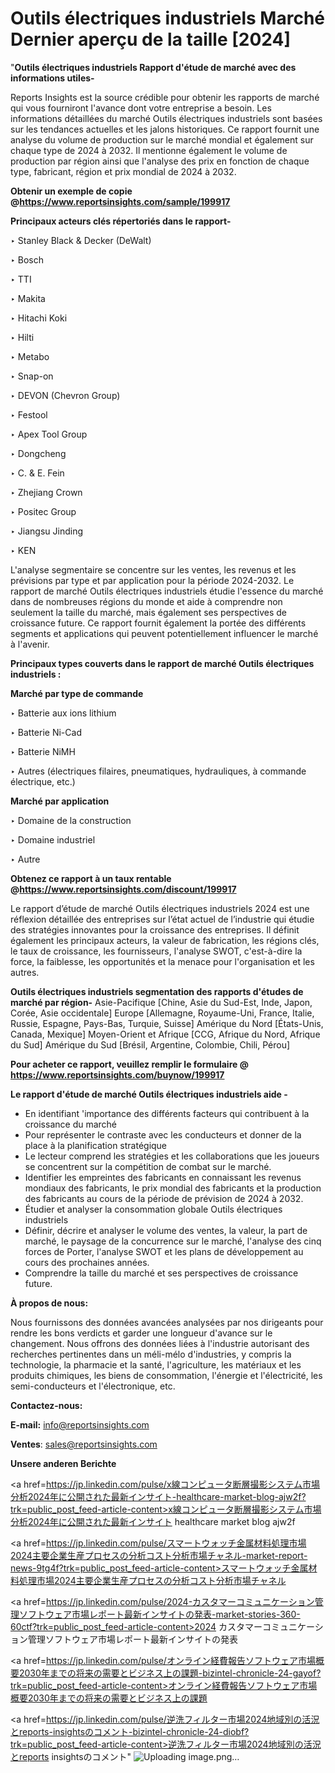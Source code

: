 # Outils électriques industriels Marché Dernier aperçu de la taille [2024]

"<strong>Outils électriques industriels Rapport d'étude de marché avec des informations utiles-</strong>

Reports Insights est la source crédible pour obtenir les rapports de marché qui vous fourniront l'avance dont votre entreprise a besoin. Les informations détaillées du marché Outils électriques industriels sont basées sur les tendances actuelles et les jalons historiques. Ce rapport fournit une analyse du volume de production sur le marché mondial et également sur chaque type de 2024 à 2032. Il mentionne également le volume de production par région ainsi que l'analyse des prix en fonction de chaque type, fabricant, région et prix mondial de 2024 à 2032.

<strong><b>Obtenir un exemple de copie @</b></strong><a href=https://www.reportsinsights.com/sample/199917><strong><b>https://www.reportsinsights.com/sample/199917</b></strong></a>

<b>Principaux acteurs clés répertoriés dans le rapport-</b>

<b> </b>‣ Stanley Black & Decker (DeWalt)

‣ Bosch

‣ TTI

‣ Makita

‣ Hitachi Koki

‣ Hilti

‣ Metabo

‣ Snap-on

‣ DEVON (Chevron Group)

‣ Festool

‣ Apex Tool Group

‣ Dongcheng

‣ C. & E. Fein

‣ Zhejiang Crown

‣ Positec Group

‣ Jiangsu Jinding

‣ KEN

L'analyse segmentaire se concentre sur les ventes, les revenus et les prévisions par type et par application pour la période 2024-2032. Le rapport de marché Outils électriques industriels étudie l'essence du marché dans de nombreuses régions du monde et aide à comprendre non seulement la taille du marché, mais également ses perspectives de croissance future. Ce rapport fournit également la portée des différents segments et applications qui peuvent potentiellement influencer le marché à l'avenir.

<strong>Principaux types couverts dans le rapport de marché Outils électriques industriels :</strong>

<strong>Marché par type de commande</strong>

‣ Batterie aux ions lithium

‣ Batterie Ni-Cad

‣ Batterie NiMH

‣ Autres (électriques filaires, pneumatiques, hydrauliques, à commande électrique, etc.)

<strong>Marché par application</strong>

‣ Domaine de la construction

‣ Domaine industriel

‣ Autre

<strong><b>Obtenez ce rapport à un taux rentable @</b></strong><a href=https://www.reportsinsights.com/discount/199917><strong><b>https://www.reportsinsights.com/discount/199917</b></strong></a>

Le rapport d’étude de marché Outils électriques industriels 2024 est une réflexion détaillée des entreprises sur l’état actuel de l’industrie qui étudie des stratégies innovantes pour la croissance des entreprises. Il définit également les principaux acteurs, la valeur de fabrication, les régions clés, le taux de croissance, les fournisseurs, l'analyse SWOT, c'est-à-dire la force, la faiblesse, les opportunités et la menace pour l'organisation et les autres.

<strong>Outils électriques industriels segmentation des rapports d'études de marché par région-</strong>
Asie-Pacifique [Chine, Asie du Sud-Est, Inde, Japon, Corée, Asie occidentale]
Europe [Allemagne, Royaume-Uni, France, Italie, Russie, Espagne, Pays-Bas, Turquie, Suisse]
Amérique du Nord [États-Unis, Canada, Mexique]
Moyen-Orient et Afrique [CCG, Afrique du Nord, Afrique du Sud]
Amérique du Sud [Brésil, Argentine, Colombie, Chili, Pérou]

<strong>Pour acheter ce rapport, veuillez remplir le formulaire @   <a href=https://www.reportsinsights.com/buynow/199917>https://www.reportsinsights.com/buynow/199917</a></strong>

<strong>Le rapport d'étude de marché Outils électriques industriels aide -</strong>
<ul>
  <li>En identifiant 'importance des différents facteurs qui contribuent à la croissance du marché</li>
  <li>Pour représenter le contraste avec les conducteurs et donner de la place à la planification stratégique</li>
  <li>Le lecteur comprend les stratégies et les collaborations que les joueurs se concentrent sur la compétition de combat sur le marché.</li>
  <li>Identifier les empreintes des fabricants en connaissant les revenus mondiaux des fabricants, le prix mondial des fabricants et la production des fabricants au cours de la période de prévision de 2024 à 2032.</li>
  <li>Étudier et analyser la consommation globale Outils électriques industriels</li>
  <li>Définir, décrire et analyser le volume des ventes, la valeur, la part de marché, le paysage de la concurrence sur le marché, l'analyse des cinq forces de Porter, l'analyse SWOT et les plans de développement au cours des prochaines années.</li>
  <li>Comprendre la taille du marché et ses perspectives de croissance future.</li>
</ul>
<strong>À propos de nous:</strong>

Nous fournissons des données avancées analysées par nos dirigeants pour rendre les bons verdicts et garder une longueur d'avance sur le changement. Nous offrons des données liées à l'industrie autorisant des recherches pertinentes dans un méli-mélo d'industries, y compris la technologie, la pharmacie et la santé, l'agriculture, les matériaux et les produits chimiques, les biens de consommation, l'énergie et l'électricité, les semi-conducteurs et l'électronique, etc.

<strong>Contactez-nous:</strong>

<strong>E-mail:</strong> <a href=mailto:info@reportsinsights.com>info@reportsinsights.com</a>

<strong>Ventes</strong>: <a href=mailto:sales@reportsinsights.com>sales@reportsinsights.com</a>

<strong>Unsere anderen Berichte</strong>

<a href=https://jp.linkedin.com/pulse/x線コンピュータ断層撮影システム市場分析2024年に公開された最新インサイト-healthcare-market-blog-ajw2f?trk=public_post_feed-article-content>x線コンピュータ断層撮影システム市場分析2024年に公開された最新インサイト healthcare market blog ajw2f</a>

<a href=https://jp.linkedin.com/pulse/スマートウォッチ金属材料処理市場2024主要企業生産プロセスの分析コスト分析市場チャネル-market-report-news-9tg4f?trk=public_post_feed-article-content>スマートウォッチ金属材料処理市場2024主要企業生産プロセスの分析コスト分析市場チャネル</a>

<a href=https://jp.linkedin.com/pulse/2024-カスタマーコミュニケーション管理ソフトウェア市場レポート最新インサイトの発表-market-stories-360-60ctf?trk=public_post_feed-article-content>2024 カスタマーコミュニケーション管理ソフトウェア市場レポート最新インサイトの発表</a>

<a href=https://jp.linkedin.com/pulse/オンライン経費報告ソフトウェア市場概要2030年までの将来の需要とビジネス上の課題-bizintel-chronicle-24-gayof?trk=public_post_feed-article-content>オンライン経費報告ソフトウェア市場概要2030年までの将来の需要とビジネス上の課題</a>

<a href=https://jp.linkedin.com/pulse/逆洗フィルター市場2024地域別の活況とreports-insightsのコメント-bizintel-chronicle-24-diobf?trk=public_post_feed-article-content>逆洗フィルター市場2024地域別の活況とreports insightsのコメント</a>"
![Uploading image.png…]()
